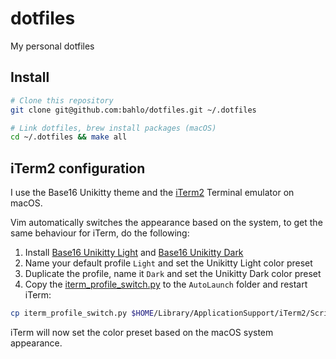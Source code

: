 # dotfiles

My personal dotfiles

## Install

```bash
# Clone this repository
git clone git@github.com:bahlo/dotfiles.git ~/.dotfiles

# Link dotfiles, brew install packages (macOS)
cd ~/.dotfiles && make all
```

## iTerm2 configuration

I use the Base16 Unikitty theme and the [iTerm2](https://iterm2.com) Terminal 
emulator on macOS.

Vim automatically switches the appearance based on the system, to get the same
behaviour for iTerm, do the following:

1. Install [Base16 Unikitty Light] and [Base16 Unikitty Dark]
2. Name your default profile `Light` and set the Unikitty Light color preset
3. Duplicate the profile, name it `Dark` and set the Unikitty Dark color preset
3. Copy the [iterm_profile_switch.py](/iterm_profile_switch.py) to the 
   `AutoLaunch` folder and restart iTerm:
```sh
cp iterm_profile_switch.py $HOME/Library/ApplicationSupport/iTerm2/Scripts/AutoLaunch/
```

iTerm will now set the color preset based on the macOS system appearance.

[Base16 Unikitty Light]: https://github.com/martinlindhe/base16-iterm2/blob/master/itermcolors/base16-unikitty-light-256.itermcolors
[Base16 Unikitty Dark]: https://github.com/martinlindhe/base16-iterm2/blob/master/itermcolors/base16-unikitty-dark-256.itermcolors
